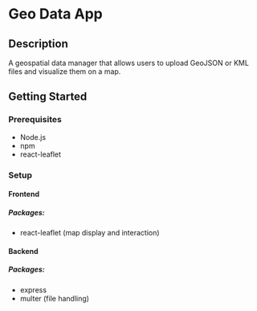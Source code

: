 # Geo Data App

## Description
A geospatial data manager that allows users to upload GeoJSON or KML files and visualize them on a map.

## Getting Started

### Prerequisites
- Node.js
- npm
- react-leaflet

### Setup

#### Frontend
##### Packages: 
- react-leaflet (map display and interaction)

#### Backend
##### Packages: 
- express
- multer (file handling)